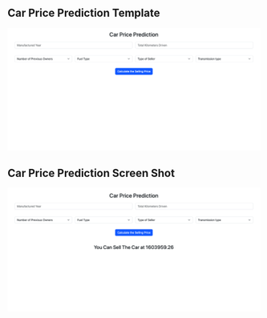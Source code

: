 

## Car Price Prediction Template

![Template Screenshot](template_ss.png)


## Car Price Prediction Screen Shot

![Prediction Screenshot](prediction_ss.png)
